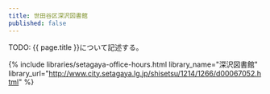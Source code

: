 ```yaml
---
title: 世田谷区深沢図書館
published: false
---
```


TODO: {{ page.title }}について記述する。

{% include libraries/setagaya-office-hours.html
    library_name="深沢図書館"
    library_url="http://www.city.setagaya.lg.jp/shisetsu/1214/1266/d00067052.html" %}
